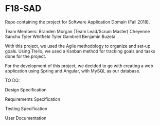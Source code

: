 # F18-SAD
Repo containing the project for Software Application Domain (Fall 2018).

Team Members:
Branden Morgan (Team Lead/Scrum Master)
Cheyenne Sancho
Tyler Whitfield
Tyler Gambrell
Benjamin Buzeta

With this project, we used the Agile methodology to organize and set-up goals. Using Trello, we used a Kanban method for tracking goals and tasks done for the project.

For the development of this project, we decided to go with creating a web application using Spring and Angular, with MySQL as our database.

TO DO:

Design Specification 

Requirements Specification

Testing Specification

User Documentation

